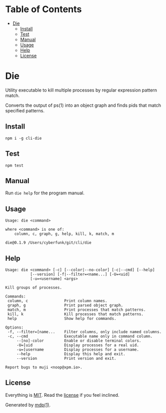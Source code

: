 Table of Contents
=================

* [Die](#die)
  * [Install](#install)
  * [Test](#test)
  * [Manual](#manual)
  * [Usage](#usage)
  * [Help](#help)
  * [License](#license)

Die
===

Utility executable to kill multiple processes by regular expression pattern match.

Converts the output of ps(1) into an object graph and finds pids that match specified patterns.

## Install

```
npm i -g cli-die
```

## Test

```
npm test
```

## Manual

Run `die help` for the program manual.

## Usage

```
Usage: die <command>

where <command> is one of:
    column, c, graph, g, help, kill, k, match, m

die@0.1.9 /Users/cyberfunk/git/cli/die
```

## Help

```
Usage: die <command> [-c] [--color|--no-color] [-c|--cmd] [--help]
           [--version] [-f|--filter=<name...] [-U=<uid]
           [-u=<username] <args>

Kill groups of processes.

Commands:
 column, c                Print column names.
 graph, g                 Print parsed object graph.
 match, m                 Print processes that match patterns.
 kill, k                  Kill processes that match patterns.
 help                     Show help for commands.

Options:
 -f, --filter=[name...    Filter columns, only include named columns.
 -c, --cmd                Executable name only in command column.
     --[no]-color         Enable or disable terminal colors.
     -U=[uid              Display processes for a real uid.
     -u=[username         Display processes for a username.
     --help               Display this help and exit.
     --version            Print version and exit.

Report bugs to muji <noop@xpm.io>.
```

## License

Everything is [MIT](http://en.wikipedia.org/wiki/MIT_License). Read the [license](https://github.com/freeformsystems/cli-die/blob/master/LICENSE) if you feel inclined.

Generated by [mdp(1)](https://github.com/freeformsystems/mdp).

[toolkit]: https://github.com/freeformsystems/cli-toolkit
[command]: https://github.com/freeformsystems/cli-command
